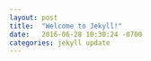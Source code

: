 ```yaml
---
layout: post
title:  "Welcome to Jekyll!"
date:   2016-06-28 10:30:24 -0700
categories: jekyll update
---
```

<!-- You’ll find this post in your `_posts` directory. Go ahead and edit it and re-build the site to see your changes. You can rebuild the site in many different ways, but the most common way is to run `jekyll serve`, which launches a web server and auto-regenerates your site when a file is updated. -->
<!--  -->
<!-- To add new posts, simply add a file in the `_posts` directory that follows the convention `YYYY-MM-DD-name-of-post.ext` and includes the necessary front matter. Take a look at the source for this post to get an idea about how it works. -->
<!--  -->
<!-- Jekyll also offers powerful support for code snippets: -->
<!--  -->
<!-- {% highlight ruby %} -->
<!-- def print_hi(name) -->
<!--   puts "Hi, #{name}" -->
<!-- end -->
<!-- print_hi('Tom') -->
<!-- #=> prints 'Hi, Tom' to STDOUT. -->
<!-- {% endhighlight %} -->
<!--  -->
<!-- Check out the [Jekyll docs][jekyll-docs] for more info on how to get the most out of Jekyll. File all bugs/feature requests at [Jekyll’s GitHub repo][jekyll-gh]. If you have questions, you can ask them on [Jekyll Talk][jekyll-talk]. -->
<!--  -->
<!-- [jekyll-docs]: http://jekyllrb.com/docs/home -->
<!-- [jekyll-gh]:   https://github.com/jekyll/jekyll -->
<!-- [jekyll-talk]: https://talk.jekyllrb.com/ -->
